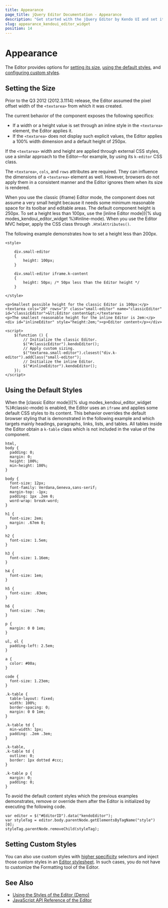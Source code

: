 ```yaml
---
title: Appearance
page_title: jQuery Editor Documentation - Appearance
description: "Get started with the jQuery Editor by Kendo UI and set its size and use the default content styles or implement custom styles."
slug: appearance_kendoui_editor_widget
position: 14
---
```


# Appearance

The Editor provides options for [setting its size](#setting-the-size), [using the default styles](#using-the-default-styles), and [configuring custom styles](#setting-custom-styles).

## Setting the Size

Prior to the Q3 2012 (2012.3.1114) release, the Editor assumed the pixel offset width of the `<textarea>` from which it was created.

The current behavior of the component exposes the following specifics:
* If a width or a height value is set through an inline style in the `<textarea>` element, the Editor applies it.
* If the `<textarea>` does not display such explicit values, the Editor applies a 100% width dimension and a default height of 250px.

If the `<textarea>` width and height are applied through external CSS styles, use a similar approach to the Editor&mdash;for example, by using its `k-editor` CSS class.

The `<textarea>`, `cols`, and `rows` attributes are required. They can influence the dimensions of a `<textarea>` element as well. However, browsers do not apply them in a consistent manner and the Editor ignores them when its size is rendered.

When you use the classic (iframe) Editor mode, the component does not assume a very small height because it needs some minimum reasonable space for its toolbar and editable areas. The default component height is 250px. To set a height less than 100px, use the [inline Editor mode]({% slug modes_kendoui_editor_widget %}#inline-mode). When you use the Editor MVC helper, apply the CSS class through `.HtmlAttributes()`.

The following example demonstrates how to set a height less than 200px.

```dojo
<style>

    div.small-editor
    {
        height: 100px;
    }

    div.small-editor iframe.k-content
    {
        height: 50px; /* 50px less than the Editor height */
    }

</style>

<p>Smallest possible height for the classic Editor is 100px:</p>
<textarea cols="20" rows="3" class="small-editor" name="classicEditor" id="classicEditor">&lt;Editor content&gt;</textarea>
<p>The smallest reasonable height for the inline Editor is 2em:</p>
<div id="inlineEditor" style="height:2em;"><p>Editor content</p></div>

<script>
    $(function () {
        // Initialize the classic Editor.
        $("#classicEditor").kendoEditor();
        // Apply custom sizing.
        $("textarea.small-editor").closest("div.k-editor").addClass("small-editor");
        // Initialize the inline Editor.
        $("#inlineEditor").kendoEditor();
    });
</script>
```

## Using the Default Styles

When the [classic Editor mode]({% slug modes_kendoui_editor_widget %}#classic-mode) is enabled, the Editor uses an `iframe` and applies some default CSS styles to its content. This behavior overrides the default browser styling that is demonstrated in the following example and which targets mainly headings, paragraphs, links, lists, and tables. All tables inside the Editor obtain a `k-table` class which is not included in the value of the component.

    html,
    body {
      padding: 0;
      margin: 0;
      height: 100%;
      min-height: 100%;
    }

    body {
      font-size: 12px;
      font-family: Verdana,Geneva,sans-serif;
      margin-top: -1px;
      padding: 1px .2em 0;
      word-wrap: break-word;
    }

    h1 {
      font-size: 2em;
      margin: .67em 0;
    }

    h2 {
      font-size: 1.5em;
    }

    h3 {
      font-size: 1.16em;
    }

    h4 {
      font-size: 1em;
    }

    h5 {
      font-size: .83em;
    }

    h6 {
      font-size: .7em;
    }

    p {
      margin: 0 0 1em;
    }

    ul, ol {
      padding-left: 2.5em;
    }

    a {
      color: #00a;
    }

    code {
      font-size: 1.23em;
    }

    .k-table {
      table-layout: fixed;
      width: 100%;
      border-spacing: 0;
      margin: 0 0 1em;
    }

    .k-table td {
      min-width: 1px;
      padding: .2em .3em;
    }

    .k-table,
    .k-table td {
      outline: 0;
      border: 1px dotted #ccc;
    }

    .k-table p {
      margin: 0;
      padding: 0;
    }

To avoid the default content styles which the previous examples demonstrates, remove or override them after the Editor is initialized by executing the following code.

    var editor = $("#EditorID").data("kendoEditor");
    var styleTag = editor.body.parentNode.getElementsByTagName("style")[0];
    styleTag.parentNode.removeChild(styleTag);

## Setting Custom Styles

You can also use custom styles with [higher specificity](https://developer.mozilla.org/en-US/docs/Web/CSS/Specificity) selectors and inject those custom styles in an [Editor stylesheet](https://demos.telerik.com/kendo-ui/editor/styles). In such cases, you do not have to customize the Formatting tool of the Editor.

## See Also

* [Using the Styles of the Editor (Demo)](https://demos.telerik.com/kendo-ui/editor/styles)
* [JavaScript API Reference of the Editor](/api/javascript/ui/editor)
